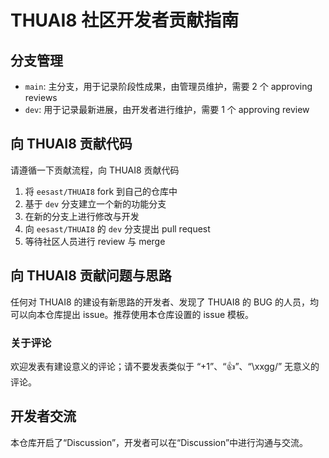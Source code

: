 # THUAI8 社区开发者贡献指南

## 分支管理

+ `main`: 主分支，用于记录阶段性成果，由管理员维护，需要 2 个 approving reviews
+ `dev`: 用于记录最新进展，由开发者进行维护，需要 1 个 approving review

## 向 THUAI8 贡献代码

请遵循一下贡献流程，向 THUAI8 贡献代码 

1. 将 `eesast/THUAI8` fork 到自己的仓库中
2. 基于 `dev` 分支建立一个新的功能分支
3. 在新的分支上进行修改与开发
4. 向 `eesast/THUAI8` 的 `dev` 分支提出 pull request
5. 等待社区人员进行 review 与 merge

## 向 THUAI8 贡献问题与思路

任何对 THUAI8 的建设有新思路的开发者、发现了 THUAI8 的 BUG 的人员，均可以向本仓库提出 issue。推荐使用本仓库设置的 issue 模板。

### 关于评论

欢迎发表有建设意义的评论；请不要发表类似于 “+1”、“👍”、“\xxgg/” 无意义的评论。

## 开发者交流

本仓库开启了“Discussion”，开发者可以在“Discussion”中进行沟通与交流。

